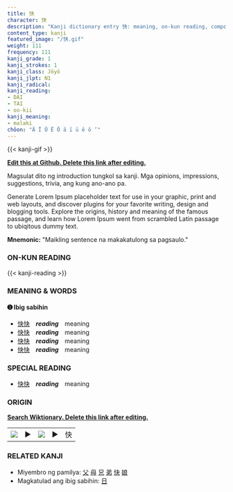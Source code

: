 ```yaml
---
title: 快
character: 快
description: "Kanji dictionary entry 快: meaning, on-kun reading, compounds, origin, related kanji"
content_type: kanji
featured_image: "/快.gif"
weight: 111
frequency: 111
kanji_grade: 1
kanji_strokes: 1
kanji_class: Jōyō
kanji_jlpt: N1
kanji_radical: 
kanji_reading: 
- DAI
- TAI
- oo-kii
kanji_meaning:
- malaki
chōon: "Ā Ī Ū Ē Ō ā ī ū ē ō ’"
---
```

[//]: # (Don't edit the line below. Kanji animated GIF code is automatically generated.)
{{< kanji-gif >}}

[//]: # (Edit below this line.)

**[Edit this at Github. Delete this link after editing.](https://github.com/tim0g/tim/tree/main/content/kanji/快/index.md)**

Magsulat dito ng introduction tungkol sa kanji. Mga opinions, impressions, suggestions, trivia, ang kung ano-ano pa.

Generate Lorem Ipsum placeholder text for use in your graphic, print and web layouts, and discover plugins for your favorite writing, design and blogging tools. Explore the origins, history and meaning of the famous passage, and learn how Lorem Ipsum went from scrambled Latin passage to ubiqitous dummy text.
 
**Mnemonic:** "Maikling sentence na makakatulong sa pagsaulo."

### ON-KUN READING

[//]: # (Don't edit the line below. ON-KUN READING code is automatically generated.)
{{< kanji-reading >}}

### MEANING & WORDS

#### ➊ **Ibig sabihin**
  - [快](../快)[快](../快)　***reading***　meaning
  - [快](../快)[快](../快)　***reading***　meaning
  - [快](../快)[快](../快)　***reading***　meaning
  - [快](../快)[快](../快)　***reading***　meaning

### SPECIAL READING
  - [快](../快)[快](../快)　***reading***　meaning

### ORIGIN

**[Search Wiktionary. Delete this link after editing.](https://wiktionary.org/wiki/快)**
<table class="kanji-table"><tr><td>
<img src="60px-快-bronze.svg.png">
</td><td>▶</td><td>
<img src="60px-快-oracle.svg.png">
</td><td>▶</td>
<td class="kanji-origin">快</td>
</tr></table>

### RELATED KANJI
- Miyembro ng pamilya: [父](../父) [母](../母) [兄](../兄) [弟](../弟) [快](../快) [娘](../娘)
- Magkatulad ang ibig sabihin: [日](../日)
